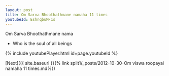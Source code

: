 ```yaml
---
layout: post
title: Om Sarva Bhoothathmane namaha 11 times
youtubeId: EshnqbuM-1s
---
```

 
 
Om Sarva Bhoothathmane nama 
 
 -  Who is the soul of all beings 
 
  
 
  
 
 
 
 
 
 


{% include youtubePlayer.html id=page.youtubeId %}
 
[Next]({{ site.baseurl }}{% link  split1/_posts/2012-10-30-Om viswa roopayai namaha 11 times.md%})
 
